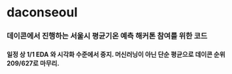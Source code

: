 # daconseoul
### 데이콘에서 진행하는 서울시 평균기온 예측 해커톤 참여를 위한 코드
#### 일정 상 1/1 EDA 와 시각화 수준에서 중지. 머신러닝이 아닌 단순 평균으로 데이콘 순위 209/627로 마무리.
